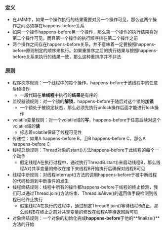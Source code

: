 ### 定义
- 在JMM中，如果一个操作执行的结果需要对另一个操作可见，那么这两个操作之间必须存在happens-before关系
- 如果一个操作happens-before另一个操作，那么第一个操作的执行结果将对第二个操作可见，而且第一个操作的执行顺序排在第二个操作之前
- 两个操作之间存在happens-before关系，并不意味着一定要按照happens-before原则制定的顺序来执行。如果重排序之后的执行结果与按照happens-before关系来执行的结果一致，那么这种重排序并不非法

### 原则
- 程序次序规则：一个线程中的每个操作，happens-before于该线程中的任意后续操作
  - 一段代码在**单线程**中执行的**结果**是有序的
- 监视器锁规则：对一个锁的**解锁**，happens-before于随后对这个锁的**加锁**
  - 一个锁处于被锁定状态，那么必须先执行unlock操作后面才能进行lock操作
- volatile变量规则：对一个volatile域的**写**，happens-before于任意后续对这个volatile域的**读**
  - 标志着volatile保证了线程可见性
- 传递性：如果A happens-before B，且B happens-before C，那么A happens-before C
- 线程启动规则：Thread对象的start()方法happens-before于此线程的每个一个动作
  - 假定线程A在执行过程中，通过执行ThreadB.start()来启动线程B，那么线程A对共享变量的修改在接下来线程B开始执行后确保对线程B可见
- 线程中断规则：对线程interrupt()方法的调用happens-before于被中断线程的代码检测到中断事件的发生
- 线程终结规则：线程中所有的操作都happens-before于线程的终止检测，我们可以通过Thread.join()方法结束、Thread.isAlive()的返回值手段检测到线程已经终止执行
  - 假定线程A在执行的过程中，通过制定ThreadB.join()等待线程B终止，那么线程B在终止之前对共享变量的修改在线程A等待返回后可见
- 对象终结规则：一个对象的初始化完成**happens-before**于他的**finalize()**方法的开始
